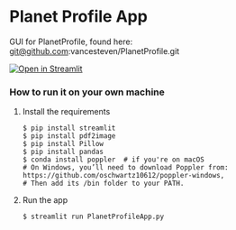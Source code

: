 # Planet Profile App

GUI for PlanetProfile, found here: git@github.com:vancesteven/PlanetProfile.git

[![Open in Streamlit](https://static.streamlit.io/badges/streamlit_badge_black_white.svg)](https://blank-app-template.streamlit.app/)

### How to run it on your own machine

1. Install the requirements

   ```
   $ pip install streamlit
   $ pip install pdf2image
   $ pip install Pillow
   $ pip install pandas
   $ conda install poppler  # if you're on macOS
   # On Windows, you’ll need to download Poppler from: https://github.com/oschwartz10612/poppler-windows,
   # Then add its /bin folder to your PATH.

   ```

2. Run the app

   ```
   $ streamlit run PlanetProfileApp.py
   ```
